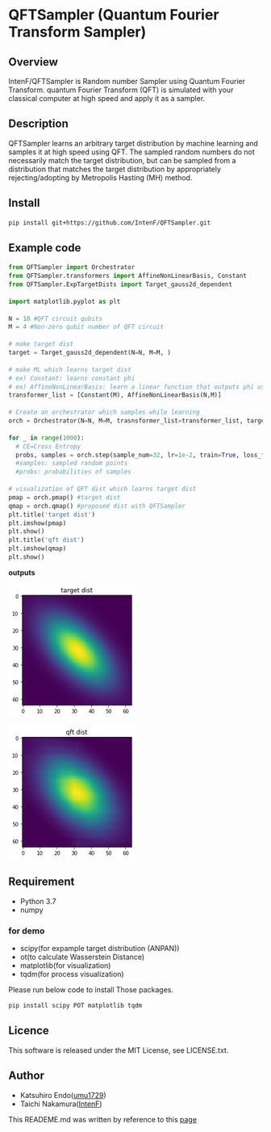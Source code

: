 QFTSampler (Quantum Fourier Transform Sampler)
====

## Overview
IntenF/QFTSampler is Random number Sampler using Quantum Fourier Transform.
quantum Fourier Transform (QFT) is simulated with your classical computer at high speed and apply it as a sampler.

## Description
QFTSampler learns an arbitrary target distribution by machine learning and samples it at high speed using QFT.
The sampled random numbers do not necessarily match the target distribution, but can be sampled from a distribution that matches the target distribution by appropriately rejecting/adopting by Metropolis Hasting (MH) method.

## Install

```bash
pip install git+https://github.com/IntenF/QFTSampler.git
```

## Example code

```python
from QFTSampler import Orchestrator
from QFTSampler.transformers import AffineNonLinearBasis, Constant
from QFTSampler.ExpTargetDists import Target_gauss2d_dependent

import matplotlib.pyplot as plt

N = 10 #QFT circuit qubits
M = 4 #Non-zero qubit number of QFT circuit

# make target dist
target = Target_gauss2d_dependent(N=N, M=M, )

# make ML which learns target dist
# ex) Constant: learns constant phi
# ex) AffineNonLinearBasis: learn a linear function that outputs phi using a nonlinear basis
transformer_list = [Constant(M), AffineNonLinearBasis(N,M)]

# Create an orchestrator which samples while learning
orch = Orchestrator(N=N, M=M, trasnsformer_list=transformer_list, target=target)

for _ in range(1000):
  # CE=Cross Entropy
  probs, samples = orch.step(sample_num=32, lr=1e-2, train=True, loss_func='CE')
  #samples: sampled random points
  #probs: probabilities of samples

# visualization of QFT dist which learns target dist
pmap = orch.pmap() #target dist
qmap = orch.qmap() #proposed dist with QFTSampler
plt.title('target dist')
plt.imshow(pmap)
plt.show()
plt.title('qft dist')
plt.imshow(qmap)
plt.show()
```
**outputs**

![target dist](image/exp_target_dist.png)

![qft dist](image/exp_qft_dist.png)


## Requirement
- Python 3.7
- numpy

### for demo
- scipy(for expample target distribution (ANPAN))
- ot(to calculate Wasserstein Distance)
- matplotlib(for visualization)
- tqdm(for process visualization)

 Please run below code to install Those packages.
 ```bash
 pip install scipy POT matplotlib tqdm
 ```


## Licence
This software is released under the MIT License, see LICENSE.txt.

## Author
- Katsuhiro Endo([umu1729](https://github.com/umu1729))
- Taichi Nakamura([IntenF](https://github.com/IntenF))

This READEME.md was written by reference to this [page](https://deeeet.com/writing/2014/07/31/readme/)

